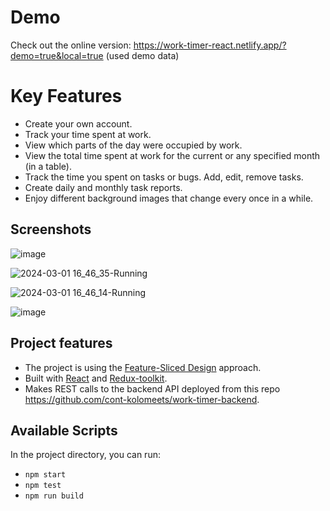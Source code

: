 # Demo

Check out the online version: https://work-timer-react.netlify.app/?demo=true&local=true (used demo data)

# Key Features

* Create your own account.
* Track your time spent at work.
* View which parts of the day were occupied by work.
* View the total time spent at work for the current or any specified month (in a table).
* Track the time you spent on tasks or bugs. Add, edit, remove tasks.
* Create daily and monthly task reports.
* Enjoy different background images that change every once in a while.


## Screenshots

![image](https://github.com/cont-kolomeets/work-timer-react/assets/5318527/9955e996-9a10-41b7-8fe5-a699f07de679)


![2024-03-01 16_46_35-Running](https://github.com/cont-kolomeets/work-timer-react/assets/5318527/e36424fa-a532-4c6e-8ea3-dfd0fdeb58df)

![2024-03-01 16_46_14-Running](https://github.com/cont-kolomeets/work-timer-react/assets/5318527/23a11e79-a8d6-4cfa-9b7c-f29a138e2a2c)

![image](https://github.com/cont-kolomeets/work-timer-react/assets/5318527/ba56c3ba-2fac-42bc-9c5e-4c006ed7f46b)



## Project features

* The project is using the [Feature-Sliced Design](https://feature-sliced.design/) approach.
* Built with [React](https://react.dev/) and [Redux-toolkit](https://redux-toolkit.js.org/).
* Makes REST calls to the backend API deployed from this repo https://github.com/cont-kolomeets/work-timer-backend.

## Available Scripts

In the project directory, you can run:

* `npm start`
* `npm test`
* `npm run build`
